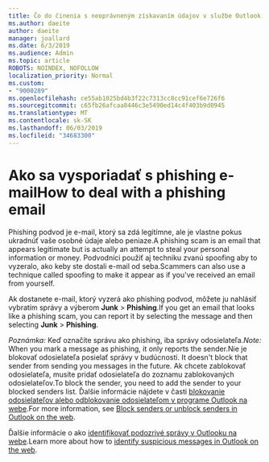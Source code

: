 ```yaml
---
title: Čo do činenia s neoprávneným získavaním údajov v službe Outlook.com
ms.author: daeite
author: daeite
manager: joallard
ms.date: 6/3/2019
ms.audience: Admin
ms.topic: article
ROBOTS: NOINDEX, NOFOLLOW
localization_priority: Normal
ms.custom:
- "9000289"
ms.openlocfilehash: ce55ab1025bd4b3f22c7313cc8cc91cef6e726f6
ms.sourcegitcommit: c65fb26afcaa8446c3e5490ed14c4f403b9d0945
ms.translationtype: MT
ms.contentlocale: sk-SK
ms.lasthandoff: 06/03/2019
ms.locfileid: "34683300"
---
```

# <a name="how-to-deal-with-a-phishing-email"></a><span data-ttu-id="43dad-102">Ako sa vysporiadať s phishing e-mail</span><span class="sxs-lookup"><span data-stu-id="43dad-102">How to deal with a phishing email</span></span>

<span data-ttu-id="43dad-103">Phishing podvod je e-mail, ktorý sa zdá legitímne, ale je vlastne pokus ukradnúť vaše osobné údaje alebo peniaze.</span><span class="sxs-lookup"><span data-stu-id="43dad-103">A phishing scam is an email that appears legitimate but is actually an attempt to steal your personal information or money.</span></span> <span data-ttu-id="43dad-104">Podvodníci použiť aj techniku zvanú spoofing aby to vyzeralo, ako keby ste dostali e-mail od seba.</span><span class="sxs-lookup"><span data-stu-id="43dad-104">Scammers can also use a technique called spoofing to make it appear as if you've received an email from yourself.</span></span>

<span data-ttu-id="43dad-105">Ak dostanete e-mail, ktorý vyzerá ako phishing podvod, môžete ju nahlásiť vybratím správy a výberom **Junk** > **Phishing**.</span><span class="sxs-lookup"><span data-stu-id="43dad-105">If you get an email that looks like a phishing scam, you can report it by selecting the message and then selecting **Junk** > **Phishing**.</span></span>

<span data-ttu-id="43dad-106">*Poznámka:* Keď označíte správu ako phishing, iba správy odosielateľa.</span><span class="sxs-lookup"><span data-stu-id="43dad-106">*Note:* When you mark a message as phishing, it only reports the sender.</span></span><span data-ttu-id="43dad-107">Nie je blokovať odosielateľa posielať správy v budúcnosti.</span><span class="sxs-lookup"><span data-stu-id="43dad-107"> It doesn't block that sender from sending you messages in the future.</span></span> <span data-ttu-id="43dad-108">Ak chcete zablokovať odosielateľa, musíte pridať odosielateľa do zoznamu zablokovaných odosielateľov.</span><span class="sxs-lookup"><span data-stu-id="43dad-108">To block the sender, you need to add the sender to your blocked senders list.</span></span> <span data-ttu-id="43dad-109">Ďalšie informácie nájdete v časti [blokovanie odosielateľov alebo odblokovanie odosielateľom v programe Outlook na webe](https://support.office.com/article/9bf812d4-6995-4d19-901a-76d6e26939b0).</span><span class="sxs-lookup"><span data-stu-id="43dad-109">For more information, see [Block senders or unblock senders in Outlook on the web](https://support.office.com/article/9bf812d4-6995-4d19-901a-76d6e26939b0).</span></span>

<span data-ttu-id="43dad-110">Ďalšie informácie o ako [identifikovať podozrivé správy v Outlooku na webe](https://support.office.com/article/3d44102b-6ce3-4f7c-a359-b623bec82206).</span><span class="sxs-lookup"><span data-stu-id="43dad-110">Learn more about how to [identify suspicious messages in Outlook on the web](https://support.office.com/article/3d44102b-6ce3-4f7c-a359-b623bec82206).</span></span>